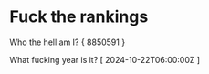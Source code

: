 # Fuck the rankings

Who the hell am I?
{ 8850591 }

What fucking year is it?
[ 2024-10-22T06:00:00Z ]
